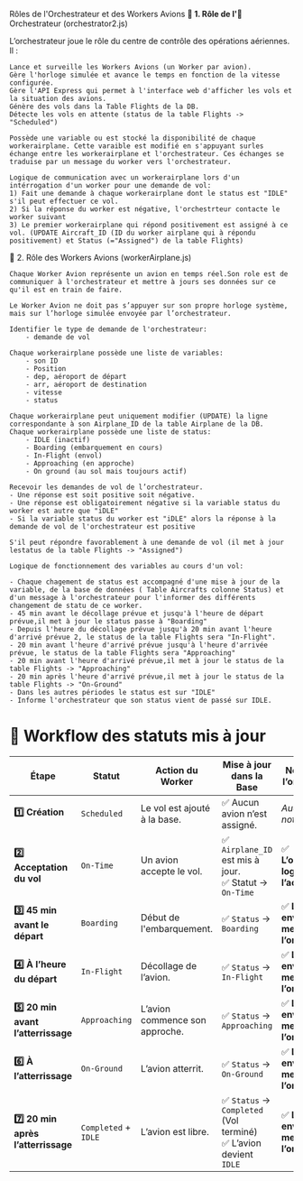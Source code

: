 Rôles de l'Orchestrateur et des Workers Avions
**📌 1. Rôle de l'**🛫 Orchestrateur (orchestrator2.js)

L’orchestrateur joue le rôle du centre de contrôle des opérations aériennes. Il :

    Lance et surveille les Workers Avions (un Worker par avion).
    Gère l'horloge simulée et avance le temps en fonction de la vitesse configurée.
    Gère l'API Express qui permet à l'interface web d'afficher les vols et la situation des avions.
    Génère des vols dans la Table Flights de la DB.
    Détecte les vols en attente (status de la table Flights -> "Scheduled")
    
    Possède une variable ou est stocké la disponibilité de chaque workerairplane. Cette varaible est modifié en s'appuyant surles échange entre les workerairplane et l'orchestrateur. Ces échanges se traduise par un message du worker vers l'orchestrateur.
     
    Logique de communication avec un workerairplane lors d'un intérrogation d'un worker pour une demande de vol:
	1) Fait une demande à chaque workerairplane dont le status est "IDLE" s'il peut effectuer ce vol.
	2) Si la réponse du worker est négative, l'orchestrteur contacte le worker suivant
	3) Le premier workerairplane qui répond positivement est assigné à ce vol. (UPDATE Aircraft_ID (ID du worker airplane qui à répondu positivement) et Status (="Assigned") de la table Flights)


📌 2. Rôle des Workers Avions (workerAirplane.js)

    Chaque Worker Avion représente un avion en temps réel.Son role est de communiquer à l'orchestrateur et mettre à jours ses données sur ce qu'il est en train de faire.
    
    Le Worker Avion ne doit pas s’appuyer sur son propre horloge système, mais sur l’horloge simulée envoyée par l’orchestrateur.
    
    Identifier le type de demande de l'orchestrateur:
    	- demande de vol
    
    Chaque workerairplane possède une liste de variables:
    	- son ID
    	- Position
    	- dep, aéroport de départ
    	- arr, aéroport de destination
    	- vitesse
    	- status
    	
    Chaque workerairplane peut uniquement modifier (UPDATE) la ligne correspondante à son Airplane_ID de la table Airplane de la DB.
    Chaque workerairplane possède une liste de status:
    	- IDLE (inactif)
    	- Boarding (embarquement en cours)
    	- In-Flight (envol)
    	- Approaching (en approche)
    	- On ground (au sol mais toujours actif)
    	
    Recevoir les demandes de vol de l’orchestrateur. 
	- Une réponse est soit positive soit négative.
	- Une réponse est obligatoirement négative si la variable status du worker est autre que "iDLE"
	- Si la variable status du worker est "iDLE" alors la réponse à la demande de vol de l'orchestrateur est positive
	
    S'il peut répondre favorablement à une demande de vol (il met à jour lestatus de la table Flights -> "Assigned")
    
    Logique de fonctionnement des variables au cours d'un vol:
    
    - Chaque chagement de status est accompagné d'une mise à jour de la variable, de la base de données ( Table Aircrafts colonne Status) et d'un message à l'orchestrateur pour l'informer des différents changement de statu de ce worker.
    - 45 min avant le décollage prévue et jusqu'à l'heure de départ prévue,il met à jour le status passe à "Boarding"
    - Depuis l'heure du décollage prévue jusqu'à 20 min avant l'heure d'arrivé prévue 2, le status de la table Flights sera "In-Flight".
    - 20 min avant l'heure d'arrivé prévue jusqu'à l'heure d'arrivée prévue, le status de la table Flights sera "Approaching"
    - 20 min avant l'heure d'arrivé prévue,il met à jour le status de la table Flights -> "Approaching"
    - 20 min après l'heure d'arrivé prévue,il met à jour le status de la table Flights -> "On-Ground"
    - Dans les autres périodes le status est sur "IDLE"
    - Informe l'orchestrateur que son status vient de passé sur IDLE.

# 📜 Workflow des statuts mis à jour

| **Étape**                         | **Statut**       | **Action du Worker**            | **Mise à jour dans la Base**                                     | **Notification à l’orchestrateur**              |
|------------------------------------|-----------------|---------------------------------|-----------------------------------------------------------------|-------------------------------------------------|
| **1️⃣ Création**                   | `Scheduled`     | Le vol est ajouté à la base.   | ✅ Aucun avion n’est assigné.                                   | _Aucune notification._                         |
| **2️⃣ Acceptation du vol**         | `On-Time`       | Un avion accepte le vol.       | ✅ `Airplane_ID` est mis à jour. <br> ✅ Statut → `On-Time`      | ✅ **L’orchestrateur loggue l’acceptation.**    |
| **3️⃣ 45 min avant le départ**     | `Boarding`      | Début de l'embarquement.       | ✅ `Status` → `Boarding`                                        | ✅ **Le worker envoie un message à l’orchestrateur.** |
| **4️⃣ À l’heure du départ**        | `In-Flight`     | Décollage de l’avion.          | ✅ `Status` → `In-Flight`                                       | ✅ **Le worker envoie un message à l’orchestrateur.** |
| **5️⃣ 20 min avant l’atterrissage** | `Approaching`   | L’avion commence son approche. | ✅ `Status` → `Approaching`                                     | ✅ **Le worker envoie un message à l’orchestrateur.** |
| **6️⃣ À l’atterrissage**           | `On-Ground`     | L’avion atterrit.              | ✅ `Status` → `On-Ground`                                       | ✅ **Le worker envoie un message à l’orchestrateur.** |
| **7️⃣ 20 min après l’atterrissage** | `Completed` + `IDLE` | L’avion est libre. | ✅ `Status` → `Completed` (Vol terminé) <br> ✅ L’avion devient `IDLE` | ✅ **Le worker envoie un message à l’orchestrateur.** |

    

